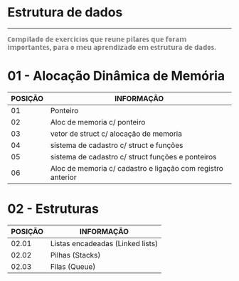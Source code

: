# Estrutura de dados 
---------------------------------------------------------------------------------------------------------------

ℂ𝕠𝕞𝕡𝕚𝕝𝕒𝕕𝕠 𝕕𝕖 𝕖𝕩𝕖𝕣𝕔𝕚𝕔𝕚𝕠𝕤 𝕢𝕦𝕖 𝕣𝕖𝕦𝕟𝕖 𝕡𝕚𝕝𝕒𝕣𝕖𝕤 𝕢𝕦𝕖 𝕗𝕠𝕣𝕒𝕞 𝕚𝕞𝕡𝕠𝕣𝕥𝕒𝕟𝕥𝕖𝕤, 𝕡𝕒𝕣𝕒 𝕠 𝕞𝕖𝕦 𝕒𝕡𝕣𝕖𝕟𝕕𝕚𝕫𝕒𝕕𝕠 𝕖𝕞 𝕖𝕤𝕥𝕣𝕦𝕥𝕦𝕣𝕒 𝕕𝕖 𝕕𝕒𝕕𝕠𝕤.



# 01 - Alocação Dinâmica de Memória

POSIÇÃO   | INFORMAÇÃO
--------- | --------
01        | Ponteiro
02        | Aloc de memoria c/ ponteiro
03        | vetor de struct c/ alocação de memoria
04        | sistema de cadastro c/ struct e funções
05        | sistema de cadastro c/ struct funções e ponteiros
06        | Aloc de memoria c/ cadastro e ligação com registro anterior


# 02 - Estruturas


POSIÇÃO  | INFORMAÇÃO
-------- | ---------- 
02.01    | Listas encadeadas (Linked lists)
02.02    | Pilhas (Stacks)
02.03    | Filas (Queue)



